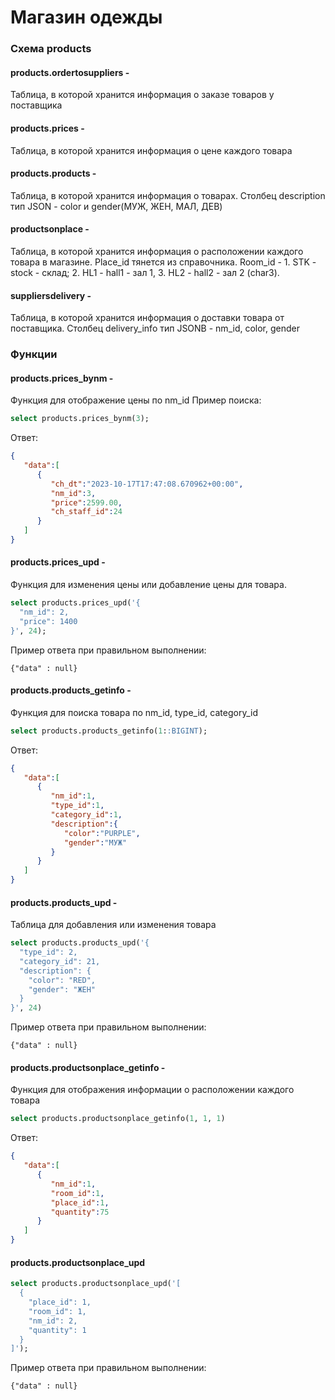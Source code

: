 # Магазин одежды

### Схема products 

#### products.ordertosuppliers - 
Таблица, в которой хранится информация о заказе товаров у поставщика
#### products.prices - 
Таблица, в которой хранится информация о цене каждого товара
#### products.products - 
Таблица, в которой хранится информация о товарах.
Столбец description тип JSON - color и gender(МУЖ, ЖЕН, МАЛ, ДЕВ)
#### productsonplace - 
Таблица, в которой хранится информация о расположении каждого товара в магазине. 
Place_id тянется из справочника. Room_id - 1. STK - stock - cклад; 2. HL1 - hall1 - зал 1, 3. HL2 - hall2 - зал 2 (char3).
#### suppliersdelivery - 
Таблица, в которой хранится информация о доставки товара от поставщика. Столбец delivery_info тип JSONB - nm_id, color, gender

### Функции
#### products.prices_bynm - 
Функция для отображение цены по nm_id
Пример поиска:
```sql
select products.prices_bynm(3);
```
Ответ:
```json
{
   "data":[
      {
         "ch_dt":"2023-10-17T17:47:08.670962+00:00",
         "nm_id":3,
         "price":2599.00,
         "ch_staff_id":24
      }
   ]
}
```
#### products.prices_upd - 
Функция для изменения цены или добавление цены для товара.
```sql
select products.prices_upd('{
  "nm_id": 2,
  "price": 1400
}', 24);
```
Пример ответа при правильном выполнении:

```jsonb
{"data" : null}
```

#### products.products_getinfo - 
Функция для поиска товара по nm_id, type_id, category_id
```sql
select products.products_getinfo(1::BIGINT);
```
Ответ:
```json
{
   "data":[
      {
         "nm_id":1,
         "type_id":1,
         "category_id":1,
         "description":{
            "color":"PURPLE",
            "gender":"МУЖ"
         }
      }
   ]
}
```
#### products.products_upd - 
Таблица для добавления или изменения товара 
```sql
select products.products_upd('{
  "type_id": 2,
  "category_id": 21,
  "description": {
    "color": "RED",
    "gender": "ЖЕН"
  }
}', 24)
```
Пример ответа при правильном выполнении:

```jsonb
{"data" : null}
```
#### products.productsonplace_getinfo - 
Функция для отображения информации о расположении каждого товара 

```sql
select products.productsonplace_getinfo(1, 1, 1)
```
Ответ:
```json
{
   "data":[
      {
         "nm_id":1,
         "room_id":1,
         "place_id":1,
         "quantity":75
      }
   ]
}
```
#### products.productsonplace_upd
```sql
select products.productsonplace_upd('[
  {
    "place_id": 1,
    "room_id": 1,
    "nm_id": 2,
    "quantity": 1
  }
]');
```
Пример ответа при правильном выполнении:

```jsonb
{"data" : null}
```
####